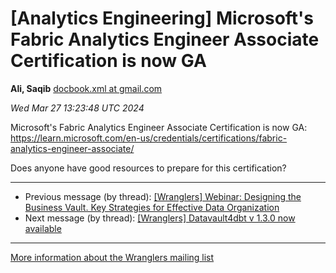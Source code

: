 


[Analytics Engineering] Microsoft's Fabric Analytics Engineer Associate Certification is now GA
===============================================================================================


**Ali, Saqib**
[docbook.xml at gmail.com](mailto:wranglers%40analyticsengineering.net?Subject=Re%3A%20%5BWranglers%5D%20Microsoft%27s%20Fabric%20Analytics%20Engineer%20Associate%0A%20Certification%20is%20now%20GA&In-Reply-To=%3CCABDm0O94ZCWcvHSPsZt9vfjK2K9_xiHxtq5DZeY7uhS%3DCujMcQ%40mail.gmail.com%3E "[Wranglers] Microsoft's Fabric Analytics Engineer Associate Certification is now GA")   

*Wed Mar 27 13:23:48 UTC 2024*  

Microsoft's Fabric Analytics Engineer Associate Certification is now GA:
<https://learn.microsoft.com/en-us/credentials/certifications/fabric-analytics-engineer-associate/>

Does anyone have good resources to prepare for this certification?
  
  




---


* Previous message (by thread): [[Wranglers] Webinar: Designing the Business Vault. Key Strategies for Effective Data Organization](000026.html)
* Next message (by thread): [[Wranglers] Datavault4dbt v 1.3.0 now available](000028.html)




---


[More information about the Wranglers
mailing list](https://analyticsengineering.net/mailman/listinfo/wranglers)  




